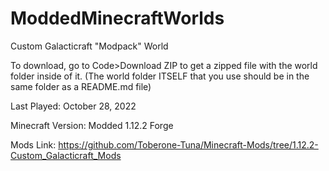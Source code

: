 # ModdedMinecraftWorlds

Custom Galacticraft "Modpack" World

To download, go to Code>Download ZIP to get a zipped file with the world folder inside of it. (The world folder ITSELF that you use should be in the same folder as a README.md file)

Last Played: October 28, 2022

Minecraft Version: Modded 1.12.2 Forge

Mods Link: https://github.com/Toberone-Tuna/Minecraft-Mods/tree/1.12.2-Custom_Galacticraft_Mods